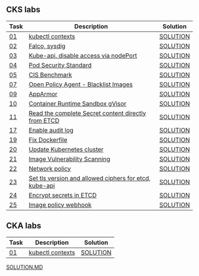 ## CKS labs
| Task     | Description                                                 | Solution                     |
|----------|-------------------------------------------------------------|------------------------------|
| [01](01) | [kubectl contexts](..%2Ftasks%2Fcks%2Flabs%2F01%2FREADME.MD)| [SOLUTION](..%2Ftasks%2Fcks%2Flabs%2F01%2FSOLUTION.MD) |
| [02](02) | [Falco, sysdig](02%2FREADME.MD)                             | [SOLUTION](02%2FSOLUTION.MD) |
| [03](03) | [Kube-api. disable access via nodePort](03%2FREADME.MD)     | [SOLUTION](03%2FSOLUTION.MD) |
| [04](04) | [Pod Security Standard](04%2FREADME.MD)                     | [SOLUTION](04%2FSOLUTION.MD) |
| [05](05) | [CIS Benchmark](05%2FREADME.MD)                             | [SOLUTION](05%2FSOLUTION.MD) |
| [07](07) | [Open Policy Agent - Blacklist Images](07%2FREADME.MD)      | [SOLUTION](07%2FSOLUTION.MD) |
| [09](09) | [AppArmor](09%2FREADME.MD)                                  | [SOLUTION](09%2FSOLUTION.MD) |
| [10](10) | [Container Runtime Sandbox gVisor](10%2FREADME.MD)          | [SOLUTION](10%2FSOLUTION.MD) |
| [11](11) | [Read the complete Secret content directly from ETCD](11%2FREADME.MD) | [SOLUTION](11%2FSOLUTION.MD) |
| [17](17) | [Enable audit log](17%2FREADME.MD)                          | [SOLUTION](17%2FSOLUTION.MD) |
| [19](19) | [Fix Dockerfile](19%2FREADME.MD)                            | [SOLUTION](19%2FSOLUTION.MD) |
| [20](20) | [Update Kubernetes cluster](20%2FREADME.MD)                 | [SOLUTION](20%2FSOLUTION.MD) |
| [21](21) | [Image Vulnerability Scanning](21%2FREADME.MD)              | [SOLUTION](21%2FSOLUTION.MD) |
| [22](22) | [Network policy](22%2FREADME.MD)                            | [SOLUTION](22%2FSOLUTION.MD) |
| [23](23) | [Set tls version and allowed ciphers for etcd, kube-api](23%2FREADME.MD) | [SOLUTION](23%2FSOLUTION.MD) |
| [24](24) | [Encrypt secrets in ETCD](24%2FREADME.MD)                   | [SOLUTION](24%2FSOLUTION.MD) |
| [25](25) | [Image policy webhook](25%2FREADME.MD)                      | [SOLUTION](25%2FSOLUTION.MD) |


## CKA labs
| Task     | Description                                                              | Solution                     |
|----------|--------------------------------------------------------------------------|------------------------------|
| [01](01) | [kubectl contexts](01%2FREADME.MD)                                       | [SOLUTION](01%2FSOLUTION.MD) |


[SOLUTION.MD](..%2Ftasks%2Fcks%2Flabs%2F01%2FSOLUTION.MD)